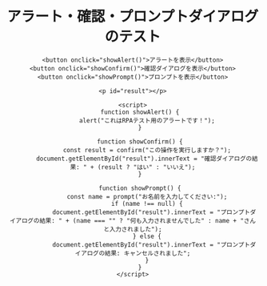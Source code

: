 <!DOCTYPE html>
<html lang="ja">
<head>
    <meta charset="UTF-8">
    <meta name="viewport" content="width=device-width, initial-scale=1.0">
    <title>アラートテストサイト</title>
    <style>
        body {
            font-family: Arial, sans-serif;
            text-align: center;
            margin-top: 50px;
        }
        button {
            padding: 10px 20px;
            font-size: 16px;
            margin: 10px;
            cursor: pointer;
        }
    </style>
</head>
<body>
    <h1>アラート・確認・プロンプトダイアログのテスト</h1>

    <button onclick="showAlert()">アラートを表示</button>
    <button onclick="showConfirm()">確認ダイアログを表示</button>
    <button onclick="showPrompt()">プロンプトを表示</button>

    <p id="result"></p>

    <script>
        function showAlert() {
            alert("これはRPAテスト用のアラートです！");
        }

        function showConfirm() {
            const result = confirm("この操作を実行しますか？");
            document.getElementById("result").innerText = "確認ダイアログの結果: " + (result ? "はい" : "いいえ");
        }

        function showPrompt() {
            const name = prompt("お名前を入力してください:");
            if (name !== null) {
                document.getElementById("result").innerText = "プロンプトダイアログの結果: " + (name === "" ? "何も入力されませんでした" : name + "さんと入力されました");
            } else {
                document.getElementById("result").innerText = "プロンプトダイアログの結果: キャンセルされました";
            }
        }
    </script>
</body>
</html>
